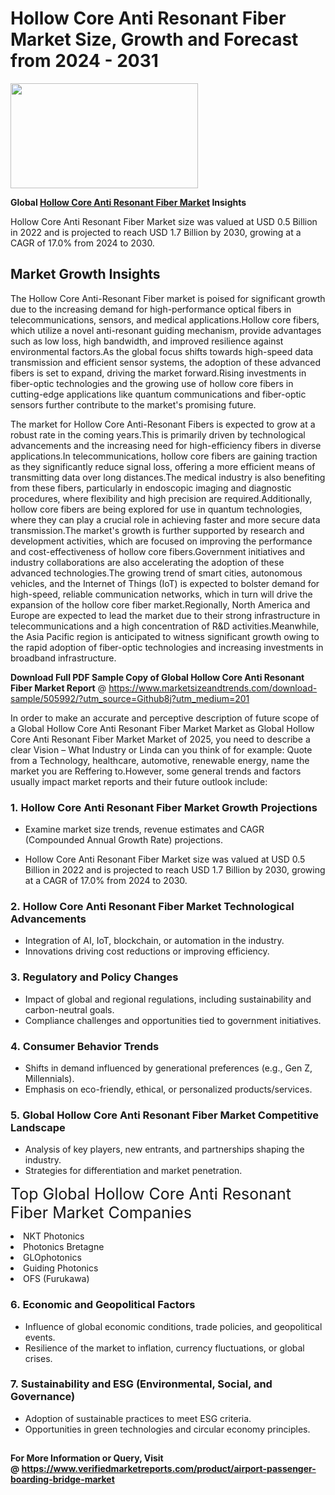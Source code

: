 <H1>Hollow Core Anti Resonant Fiber Market Size, Growth and Forecast from 2024 - 2031</H1><img class="aligncenter size-medium wp-image-584254" src="https://thirdeyenews.in/wp-content/uploads/2024/09/Global-Market-Research-300x168.jpeg" alt="" width="300" height="168" /><p><strong>Global&nbsp;<a href="https://www.marketsizeandtrends.com/download-sample/505992/?utm_source=Github8j?utm_medium=201">Hollow Core Anti Resonant Fiber Market</a> Insights</strong></p><p>Hollow Core Anti Resonant Fiber Market size was valued at USD 0.5 Billion in 2022 and is projected to reach USD 1.7 Billion by 2030, growing at a CAGR of 17.0% from 2024 to 2030.</p><p><h2>Market Growth Insights</h2> <p>The Hollow Core Anti-Resonant Fiber market is poised for significant growth due to the increasing demand for high-performance optical fibers in telecommunications, sensors, and medical applications.Hollow core fibers, which utilize a novel anti-resonant guiding mechanism, provide advantages such as low loss, high bandwidth, and improved resilience against environmental factors.As the global focus shifts towards high-speed data transmission and efficient sensor systems, the adoption of these advanced fibers is set to expand, driving the market forward.Rising investments in fiber-optic technologies and the growing use of hollow core fibers in cutting-edge applications like quantum communications and fiber-optic sensors further contribute to the market's promising future.</p> <p>The market for Hollow Core Anti-Resonant Fibers is expected to grow at a robust rate in the coming years.This is primarily driven by technological advancements and the increasing need for high-efficiency fibers in diverse applications.In telecommunications, hollow core fibers are gaining traction as they significantly reduce signal loss, offering a more efficient means of transmitting data over long distances.The medical industry is also benefiting from these fibers, particularly in endoscopic imaging and diagnostic procedures, where flexibility and high precision are required.Additionally, hollow core fibers are being explored for use in quantum technologies, where they can play a crucial role in achieving faster and more secure data transmission.The market's growth is further supported by research and development activities, which are focused on improving the performance and cost-effectiveness of hollow core fibers.Government initiatives and industry collaborations are also accelerating the adoption of these advanced technologies.The growing trend of smart cities, autonomous vehicles, and the Internet of Things (IoT) is expected to bolster demand for high-speed, reliable communication networks, which in turn will drive the expansion of the hollow core fiber market.Regionally, North America and Europe are expected to lead the market due to their strong infrastructure in telecommunications and a high concentration of R&D activities.Meanwhile, the Asia Pacific region is anticipated to witness significant growth owing to the rapid adoption of fiber-optic technologies and increasing investments in broadband infrastructure.<p><span class=""><strong>Download Full PDF Sample Copy of Global Hollow Core Anti Resonant Fiber Market Report</strong> @ <a href="https://www.marketsizeandtrends.com/download-sample/505992/?utm_source=Github8j?utm_medium=201" target="_blank">https://www.marketsizeandtrends.com/download-sample/505992/?utm_source=Github8j?utm_medium=201</a></span></p><p>In order to make an accurate and perceptive description of future scope of a Global&nbsp;Hollow Core Anti Resonant Fiber Market Market as Global&nbsp;Hollow Core Anti Resonant Fiber Market Market of 2025, you need to describe a clear Vision &ndash; What Industry or Linda can you think of for example: Quote from a Technology, healthcare, automotive, renewable energy, name the market you are Reffering to.However, some general trends and factors usually impact market reports and their future outlook include:</p><h3>1.&nbsp;<strong>Hollow Core Anti Resonant Fiber Market Growth Projections</strong></h3><ul><li>Examine market size trends, revenue estimates and CAGR (Compounded Annual Growth Rate) projections.</li><li><p>Hollow Core Anti Resonant Fiber Market size was valued at USD 0.5 Billion in 2022 and is projected to reach USD 1.7 Billion by 2030, growing at a CAGR of 17.0% from 2024 to 2030.</p></li></ul><h3>2.&nbsp;<strong>Hollow Core Anti Resonant Fiber Market Technological Advancements</strong></h3><ul><li>Integration of AI, IoT, blockchain, or automation in the industry.</li><li>Innovations driving cost reductions or improving efficiency.</li></ul><h3>3.&nbsp;<strong>Regulatory and Policy Changes</strong></h3><ul><li>Impact of global and regional regulations, including sustainability and carbon-neutral goals.</li><li>Compliance challenges and opportunities tied to government initiatives.</li></ul><h3>4.&nbsp;<strong>Consumer Behavior Trends</strong></h3><ul><li>Shifts in demand influenced by generational preferences (e.g., Gen Z, Millennials).</li><li>Emphasis on eco-friendly, ethical, or personalized products/services.</li></ul><h3>5.&nbsp;<strong>Global Hollow Core Anti Resonant Fiber Market Competitive Landscape</strong></h3><ul><li>Analysis of key players, new entrants, and partnerships shaping the industry.</li><li>Strategies for differentiation and market penetration.</li></ul><p data-pm-slice="1 1 []"><span style="color: inherit; font-family: inherit; font-size: 25px;">Top Global Hollow Core Anti Resonant Fiber Market Companies</span></p><div class="" data-test-id=""><p><li>NKT Photonics</li><li> Photonics Bretagne</li><li> GLOphotonics</li><li> Guiding Photonics</li><li> OFS (Furukawa)</li></p></div><h3>6.&nbsp;<strong>Economic and Geopolitical Factors</strong></h3><ul><li>Influence of global economic conditions, trade policies, and geopolitical events.</li><li>Resilience of the market to inflation, currency fluctuations, or global crises.</li></ul><h3>7.&nbsp;<strong>Sustainability and ESG (Environmental, Social, and Governance)</strong></h3><ul><li>Adoption of sustainable practices to meet ESG criteria.</li><li>Opportunities in green technologies and circular economy principles.</li></ul><h2><strong style="font-size: 14px;">For More Information or Query, Visit @&nbsp;</strong><a style="background-color: #ffffff; font-size: 14px;" href="https://www.marketsizeandtrends.com/report/hollow-core-anti-resonant-fiber-market/" target="_blank">https://www.verifiedmarketreports.com/product/airport-passenger-boarding-bridge-market</a></h2>